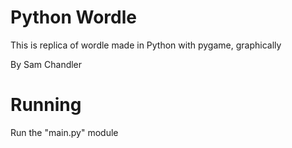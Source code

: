 # Python Wordle

This is replica of wordle made in Python with pygame, graphically

By Sam Chandler

# Running

Run the "main.py" module